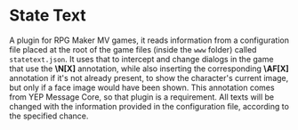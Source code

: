 # State Text
A plugin for RPG Maker MV games, it reads information from a configuration file placed at the root of the game files (inside the `www` folder) called `statetext.json`. It uses that to intercept and change dialogs in the game that use the **\N[X]** annotation, while also inserting the corresponding **\AF[X]** annotation if it's not already present, to show the character's current image, but only if a face image would have been shown. This annotation comes from YEP Message Core, so that plugin is a requirement. All texts will be changed with the information provided in the configuration file, according to the specified chance.
